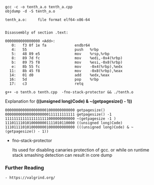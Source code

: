 

```commandline
gcc -c -o tenth_a.o tenth_a.cpp
objdump -d -S tenth_a.o
```

```text
tenth_a.o:     file format elf64-x86-64


Disassembly of section .text:

0000000000000000 <Add>:
   0:	f3 0f 1e fa          	endbr64 
   4:	55                   	push   %rbp
   5:	48 89 e5             	mov    %rsp,%rbp
   8:	89 7d fc             	mov    %edi,-0x4(%rbp)
   b:	89 75 f8             	mov    %esi,-0x8(%rbp)
   e:	8b 55 fc             	mov    -0x4(%rbp),%edx
  11:	8b 45 f8             	mov    -0x8(%rbp),%eax
  14:	01 d0                	add    %edx,%eax
  16:	5d                   	pop    %rbp
  17:	c3                   	retq   

```



```commandline
g++ -o tenth.o tenth.cpp  -fno-stack-protector && ./tenth.o
```
Explanation for     **(((unsigned long)Code) & ~(getpagesize() - 1))**

```Text
00000000000000000001000000000000 getpagesize() 
00000000000000000000111111111111 getpagesize() -1
11111111111111111111000000000000 ~(getpagesize -1 )
11101111010100000001111010110000 ((unsigned long)Code)
11101111010100000001000000000000 (((unsigned long)Code) & ~(getpagesize() - 1))
```

- fno-stack-protector 
   
   Its used for disabling canaries protection of gcc. or while on runtime stack smashing detection can result in core dump 


### Further Reading 
    - https://valgrind.org/
